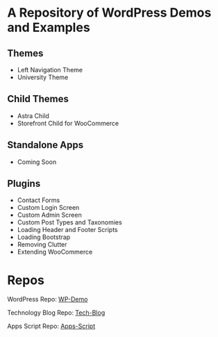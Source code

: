 # A Repository of WordPress Demos and Examples

## Themes
* Left Navigation Theme
* University Theme

## Child Themes
* Astra Child
* Storefront Child for WooCommerce

## Standalone Apps
* Coming Soon

## Plugins
* Contact Forms
* Custom Login Screen
* Custom Admin Screen
* Custom Post Types and Taxonomies
* Loading Header and Footer Scripts
* Loading Bootstrap
* Removing Clutter
* Extending WooCommerce

# Repos

WordPress Repo:  [WP-Demo](https://github.com/maplesyrupweb/wp-demo)

Technology Blog Repo: [Tech-Blog](https://github.com/maplesyrupweb/tech-blog/)

Apps Script Repo: [Apps-Script](https://github.com/maplesyrupweb/apps-scripts)
